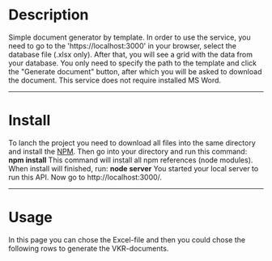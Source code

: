 # Description
Simple document generator by template. In order to use the service, you need to go to the 'https://localhost:3000' in your browser, select the database file (.xlsx only). After that, you will see a grid with the data from your database. You only need to specify the path to the template and click the "Generate document" button, after which you will be asked to download the document. This service does not require installed MS Word.
***
# Install
To lanch the project you need to download all files into the same directory and install the [NPM](https://www.npmjs.com/get-npm). Then go into your directory and run this command: 
**npm install**
This command will install all npm references (node modules). When install will finished, run:
**node server**
You started your local server to run this API. Now go to http://localhost:3000/. 
***
# Usage
In this page you can chose the Excel-file and then you could chose the following rows to generate the VKR-documents.
